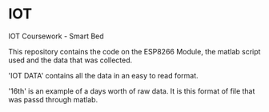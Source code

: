 # IOT
IOT Coursework - Smart Bed

This repository contains the code on the ESP8266 Module, the matlab script used and the data that was collected.

'IOT DATA' contains all the data in an easy to read format.

'16th' is an example of a days worth of raw data. It is this format of file that was passd through matlab.
